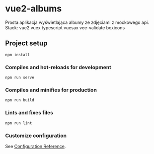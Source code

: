 # vue2-albums
Prosta aplikacja wyświetlająca albumy ze zdjęciami z mockowego api.
Stack:
vue2
vuex
typescript
vuesax
vee-validate
boxicons

## Project setup
```
npm install
```

### Compiles and hot-reloads for development
```
npm run serve
```

### Compiles and minifies for production
```
npm run build
```

### Lints and fixes files
```
npm run lint
```

### Customize configuration
See [Configuration Reference](https://cli.vuejs.org/config/).
